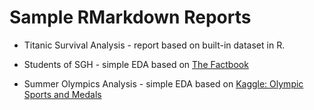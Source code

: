 # Sample RMarkdown Reports

* Titanic Survival Analysis - report based on built-in dataset in R.

* Students of SGH - simple EDA based on [The Factbook](http://sknstatystyki.pl/?id_mp=0&id_art=46&id_sub=0&id_kat=0&link_str=0&id_mp_zal=0&id_gal=0&rok=0&mies=0&akc=x)

* Summer Olympics Analysis - simple EDA based on [Kaggle: Olympic Sports and Medals](https://www.kaggle.com/the-guardian/olympic-games/data)


